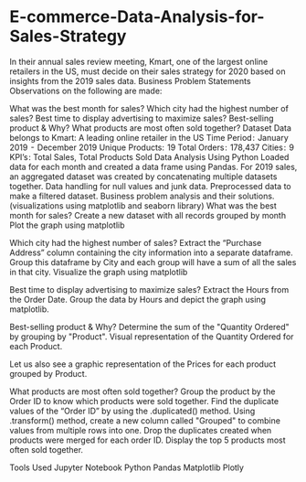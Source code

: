 # E-commerce-Data-Analysis-for-Sales-Strategy
In their annual sales review meeting, Kmart, one of the largest online retailers in the US, must decide on their sales strategy for 2020 based on insights from the 2019 sales data.
Business Problem Statements
Observations on the following are made:

What was the best month for sales?
Which city had the highest number of sales?
Best time to display advertising to maximize sales?
Best-selling product & Why?
What products are most often sold together?
Dataset
Data belongs to Kmart: A leading online retailer in the US
Time Period :  January 2019  -  December 2019
Unique Products:  19
Total Orders :  178,437
Cities :  9
KPI’s : Total Sales, Total Products Sold
Data Analysis Using Python
Loaded data for each month and created a data frame using Pandas.
For 2019 sales, an aggregated dataset was created by concatenating multiple datasets together.
Data handling for null values and junk data.
Preprocessed data to make a filtered dataset.
Business problem analysis and their solutions. (visualizations using matplotlib and seaborn library)
What was the best month for sales?
Create a new dataset with all records grouped by month
Plot the graph using matplotlib

Which city had the highest number of sales?
Extract the “Purchase Address” column containing the city information into a separate dataframe.
Group this dataframe by City and each group will have a sum of all the sales in that city.
Visualize the graph using matplotlib

Best time to display advertising to maximize sales?
Extract the Hours from the Order Date.
Group the data by Hours and depict the graph using matplotlib.

Best-selling product & Why?
Determine the sum of the "Quantity Ordered" by grouping by "Product".
Visual representation of the Quantity Ordered for each Product.

Let us also see a graphic representation of the Prices for each product grouped by Product.

What products are most often sold together?
Group the product by the Order ID to know which products were sold together.
Find the duplicate values of the “Order ID” by using the .duplicated() method.
Using .transform() method, create a new column called "Grouped" to combine values from multiple rows into one.
Drop the duplicates created when products were merged for each order ID.
Display the top 5 products most often sold together.


Tools Used
Jupyter Notebook Python Pandas Matplotlib Plotly
